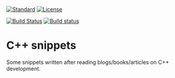 [![Standard](https://img.shields.io/badge/c%2B%2B-98/11/14/17-blue.svg)](https://en.wikipedia.org/wiki/C%2B%2B#Standardization) [![License](https://img.shields.io/badge/license-MIT-blue.svg)](https://opensource.org/licenses/MIT)

[![Build Status](https://travis-ci.org/mpoullet/cpp-snippets.svg?branch=master)](https://travis-ci.org/mpoullet/cpp-snippets) [![Build status](https://ci.appveyor.com/api/projects/status/7rfe5q04jxdyq97x/branch/master?svg=true)](https://ci.appveyor.com/project/mpoullet/cpp-snippets/branch/master)

# C++ snippets

Some snippets written after reading blogs/books/articles on C++ development.
